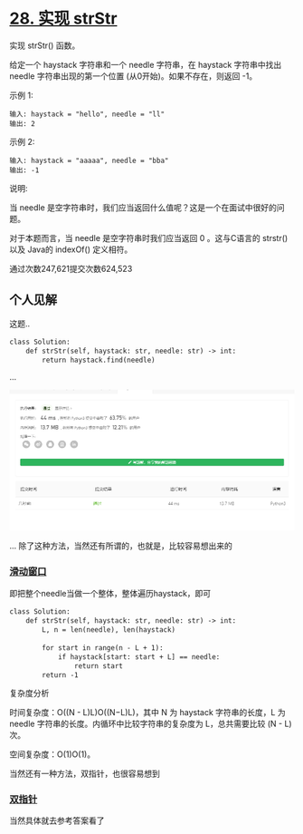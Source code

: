 # [28. 实现 strStr](https://leetcode-cn.com/problems/implement-strstr/)
实现 strStr() 函数。

给定一个 haystack 字符串和一个 needle 字符串，在 haystack 字符串中找出 needle 字符串出现的第一个位置 (从0开始)。如果不存在，则返回  -1。

示例 1:
```
输入: haystack = "hello", needle = "ll"
输出: 2
```
示例 2:
```
输入: haystack = "aaaaa", needle = "bba"
输出: -1
```
说明:

当 needle 是空字符串时，我们应当返回什么值呢？这是一个在面试中很好的问题。

对于本题而言，当 needle 是空字符串时我们应当返回 0 。这与C语言的 strstr() 以及 Java的 indexOf() 定义相符。

通过次数247,621提交次数624,523

## 个人见解
这题..
```
class Solution:
    def strStr(self, haystack: str, needle: str) -> int:
        return haystack.find(needle)
```
...

![img](img/py.png)

...
除了这种方法，当然还有所谓的，也就是，比较容易想出来的
### [滑动窗口](https://leetcode-cn.com/problems/implement-strstr/solution/shi-xian-strstr-by-leetcode/)
即把整个needle当做一个整体，整体遍历haystack，即可
```
class Solution:
    def strStr(self, haystack: str, needle: str) -> int:
        L, n = len(needle), len(haystack)

        for start in range(n - L + 1):
            if haystack[start: start + L] == needle:
                return start
        return -1

```

复杂度分析

时间复杂度：O((N - L)L)O((N−L)L)，其中 N 为 haystack 字符串的长度，L 为 needle 字符串的长度。内循环中比较字符串的复杂度为 L，总共需要比较 (N - L) 次。

空间复杂度：O(1)O(1)。

当然还有一种方法，双指针，也很容易想到
### [双指针](https://leetcode-cn.com/problems/implement-strstr/solution/shi-xian-strstr-by-leetcode/)
当然具体就去参考答案看了
